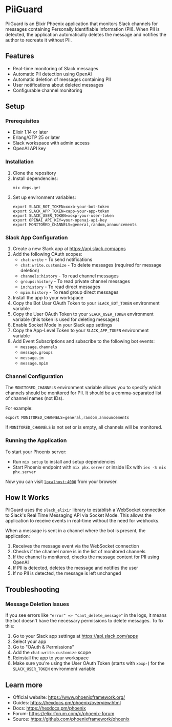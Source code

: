 # PiiGuard

PiiGuard is an Elixir Phoenix application that monitors Slack channels for messages containing Personally Identifiable Information (PII). When PII is detected, the application automatically deletes the message and notifies the author to recreate it without PII.

## Features

- Real-time monitoring of Slack messages
- Automatic PII detection using OpenAI
- Automatic deletion of messages containing PII
- User notifications about deleted messages
- Configurable channel monitoring

## Setup

### Prerequisites

- Elixir 1.14 or later
- Erlang/OTP 25 or later
- Slack workspace with admin access
- OpenAI API key

### Installation

1. Clone the repository
2. Install dependencies:
   ```
   mix deps.get
   ```
3. Set up environment variables:
   ```
   export SLACK_BOT_TOKEN=xoxb-your-bot-token
   export SLACK_APP_TOKEN=xapp-your-app-token
   export SLACK_USER_TOKEN=xoxp-your-user-token
   export OPENAI_API_KEY=your-openai-api-key
   export MONITORED_CHANNELS=general,random,announcements
   ```

### Slack App Configuration

1. Create a new Slack app at https://api.slack.com/apps
2. Add the following OAuth scopes:
   - `chat:write` - To send notifications
   - `chat:write.customize` - To delete messages (required for message deletion)
   - `channels:history` - To read channel messages
   - `groups:history` - To read private channel messages
   - `im:history` - To read direct messages
   - `mpim:history` - To read group direct messages
3. Install the app to your workspace
4. Copy the Bot User OAuth Token to your `SLACK_BOT_TOKEN` environment variable
5. Copy the User OAuth Token to your `SLACK_USER_TOKEN` environment variable (this token is used for deleting messages)
6. Enable Socket Mode in your Slack app settings
7. Copy the App-Level Token to your `SLACK_APP_TOKEN` environment variable
8. Add Event Subscriptions and subscribe to the following bot events:
   - `message.channels`
   - `message.groups`
   - `message.im`
   - `message.mpim`

### Channel Configuration

The `MONITORED_CHANNELS` environment variable allows you to specify which channels should be monitored for PII. It should be a comma-separated list of channel names (not IDs).

For example:
```
export MONITORED_CHANNELS=general,random,announcements
```

If `MONITORED_CHANNELS` is not set or is empty, all channels will be monitored.

### Running the Application

To start your Phoenix server:

  * Run `mix setup` to install and setup dependencies
  * Start Phoenix endpoint with `mix phx.server` or inside IEx with `iex -S mix phx.server`

Now you can visit [`localhost:4000`](http://localhost:4000) from your browser.

## How It Works

PiiGuard uses the `slack_elixir` library to establish a WebSocket connection to Slack's Real Time Messaging API via Socket Mode. This allows the application to receive events in real-time without the need for webhooks.

When a message is sent in a channel where the bot is present, the application:
1. Receives the message event via the WebSocket connection
2. Checks if the channel name is in the list of monitored channels
3. If the channel is monitored, checks the message content for PII using OpenAI
4. If PII is detected, deletes the message and notifies the user
5. If no PII is detected, the message is left unchanged

## Troubleshooting

### Message Deletion Issues

If you see errors like `"error" => "cant_delete_message"` in the logs, it means the bot doesn't have the necessary permissions to delete messages. To fix this:

1. Go to your Slack app settings at https://api.slack.com/apps
2. Select your app
3. Go to "OAuth & Permissions"
4. Add the `chat:write.customize` scope
5. Reinstall the app to your workspace
6. Make sure you're using the User OAuth Token (starts with `xoxp-`) for the `SLACK_USER_TOKEN` environment variable

## Learn more

  * Official website: https://www.phoenixframework.org/
  * Guides: https://hexdocs.pm/phoenix/overview.html
  * Docs: https://hexdocs.pm/phoenix
  * Forum: https://elixirforum.com/c/phoenix-forum
  * Source: https://github.com/phoenixframework/phoenix
